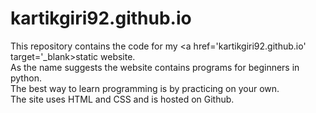 # kartikgiri92.github.io
This repository contains the code for my <a href='kartikgiri92.github.io' target='_blank>static website</a>.   
As the name suggests the website contains programs for beginners in python.  
The best way to learn programming is by practicing on your own.   
The site uses HTML and CSS and is hosted on Github.
